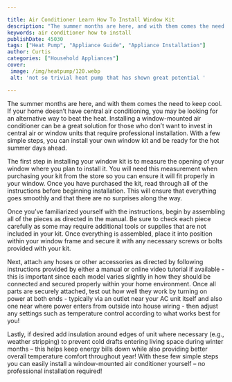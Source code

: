 ```yaml
---

title: Air Conditioner Learn How To Install Window Kit
description: "The summer months are here, and with them comes the need to keep cool. If your home doesn’t have central air conditioning, you may...learn more about it now"
keywords: air conditioner how to install
publishDate: 45030
tags: ["Heat Pump", "Appliance Guide", "Appliance Installation"]
author: Curtis
categories: ["Household Appliances"]
cover: 
 image: /img/heatpump/120.webp
 alt: 'not so trivial heat pump that has shown great potential '

---
```


The summer months are here, and with them comes the need to keep cool. If your home doesn’t have central air conditioning, you may be looking for an alternative way to beat the heat. Installing a window-mounted air conditioner can be a great solution for those who don’t want to invest in central air or window units that require professional installation. With a few simple steps, you can install your own window kit and be ready for the hot summer days ahead.

The first step in installing your window kit is to measure the opening of your window where you plan to install it. You will need this measurement when purchasing your kit from the store so you can ensure it will fit properly in your window. Once you have purchased the kit, read through all of the instructions before beginning installation. This will ensure that everything goes smoothly and that there are no surprises along the way. 

Once you’ve familiarized yourself with the instructions, begin by assembling all of the pieces as directed in the manual. Be sure to check each piece carefully as some may require additional tools or supplies that are not included in your kit. Once everything is assembled, place it into position within your window frame and secure it with any necessary screws or bolts provided with your kit. 

Next, attach any hoses or other accessories as directed by following instructions provided by either a manual or online video tutorial if available - this is important since each model varies slightly in how they should be connected and secured properly within your home environment. Once all parts are securely attached, test out how well they work by turning on power at both ends - typically via an outlet near your AC unit itself and also one near where power enters from outside into house wiring - then adjust any settings such as temperature control according to what works best for you! 

Lastly, if desired add insulation around edges of unit where necessary (e.g., weather stripping) to prevent cold drafts entering living space during winter months – this helps keep energy bills down while also providing better overall temperature comfort throughout year! With these few simple steps you can easily install a window-mounted air conditioner yourself – no professional installation required!
